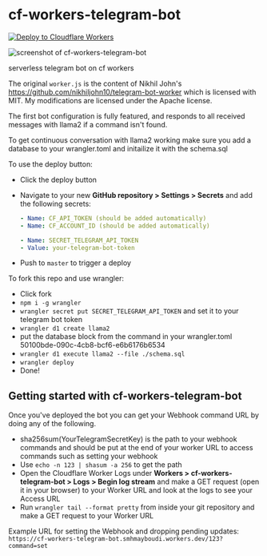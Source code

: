 # cf-workers-telegram-bot

[![Deploy to Cloudflare Workers](https://deploy.workers.cloudflare.com/button)](https://deploy.workers.cloudflare.com/?url=https://github.com/smhmayboudi/cloudflare-workers-telegram-bot)

![screenshot of cf-workers-telegram-bot](/screenshot.png)

serverless telegram bot on cf workers

The original `worker.js` is the content of Nikhil John's
https://github.com/nikhiljohn10/telegram-bot-worker which is licensed with MIT.
My modifications are licensed under the Apache license.

The first bot configuration is fully featured, and responds to all received
messages with llama2 if a command isn't found.

To get continuous conversation with llama2 working make sure you add a database
to your wrangler.toml and initailize it with the schema.sql

To use the deploy button:

- Click the deploy button
- Navigate to your new **GitHub repository &gt; Settings &gt; Secrets** and add the following secrets:

  ```yaml
  - Name: CF_API_TOKEN (should be added automatically)
  - Name: CF_ACCOUNT_ID (should be added automatically)

  - Name: SECRET_TELEGRAM_API_TOKEN
  - Value: your-telegram-bot-token
  ```

- Push to `master` to trigger a deploy

To fork this repo and use wrangler:

- Click fork
- `npm i -g wrangler`
- `wrangler secret put SECRET_TELEGRAM_API_TOKEN` and set it to your telegram
  bot token
- `wrangler d1 create llama2`
- put the database block from the command in your wrangler.toml 50100bde-090c-4cb8-bcf6-e6b6176b6534
- `wrangler d1 execute llama2 --file ./schema.sql`
- `wrangler deploy`
- Done!

## Getting started with cf-workers-telegram-bot

Once you've deployed the bot you can get your Webhook command URL by doing any
of the following.

- sha256sum(YourTelegramSecretKey) is the path to your webhook commands and
  should be put at the end of your worker URL to access commands such as
  setting your webhook
- Use `echo -n 123 | shasum -a 256` to get the path
- Open the Cloudflare Worker Logs under **Workers &gt; cf-workers-telegram-bot
  &gt; Logs &gt; Begin log stream** and make a GET request (open it in your browser)
  to your Worker URL and look at the logs to see your Access URL
- Run `wrangler tail --format pretty` from inside your git repository and make
  a GET request to your Worker URL

Example URL for setting the Webhook and dropping pending updates:
`https://cf-workers-telegram-bot.smhmayboudi.workers.dev/123?command=set`
